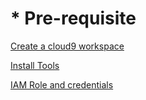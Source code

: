 # * Pre-requisite

[Create a cloud9 workspace](Pre-requisite%200e753094211b48d8b1d89b05db2c0105/Create%20a%20cloud9%20workspace%2041b4c869fca6475d8ab3477bb28bc9b4.md)

[Install Tools](Pre-requisite%200e753094211b48d8b1d89b05db2c0105/Install%20Tools%20b68c47e566e6475ab1b184a1832d9609.md)

[IAM Role and credentials](Pre-requisite%200e753094211b48d8b1d89b05db2c0105/IAM%20Role%20and%20credentials%20ceb8fbca31674979927e6b4fa0112a58.md)